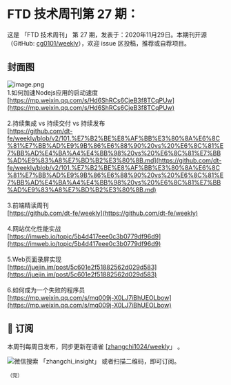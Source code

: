 # FTD 技术周刊第 27 期：
这是 「FTD 技术周刊」 第 27 期，发表于：2020年11月29日。本期刊开源（GitHub: [cg0101/weekly](https://github.com/cg0101/weekly)），欢迎 issue 区投稿，推荐或自荐项目。
## 封面图


![image.png](https://cdn.nlark.com/yuque/0/2020/png/132503/1605587253032-db8588ff-df1f-442f-8042-199b3b99e962.png#height=664&id=gLOPv&margin=%5Bobject%20Object%5D&name=image.png&originHeight=664&originWidth=1080&originalType=binary&size=1766953&status=done&style=none&width=1080)<br />1.如何加速Nodejs应用的启动速度<br />[https://mp.weixin.qq.com/s/Hd6ShRCs6CjeB3f8TCqPUw](https://mp.weixin.qq.com/s/Hd6ShRCs6CjeB3f8TCqPUw)<br />
<br />2.持续集成 vs 持续交付 vs 持续发布<br />[https://github.com/dt-fe/weekly/blob/v2/101.%E7%B2%BE%E8%AF%BB%E3%80%8A%E6%8C%81%E7%BB%AD%E9%9B%86%E6%88%90%20vs%20%E6%8C%81%E7%BB%AD%E4%BA%A4%E4%BB%98%20vs%20%E6%8C%81%E7%BB%AD%E9%83%A8%E7%BD%B2%E3%80%8B.md](https://github.com/dt-fe/weekly/blob/v2/101.%E7%B2%BE%E8%AF%BB%E3%80%8A%E6%8C%81%E7%BB%AD%E9%9B%86%E6%88%90%20vs%20%E6%8C%81%E7%BB%AD%E4%BA%A4%E4%BB%98%20vs%20%E6%8C%81%E7%BB%AD%E9%83%A8%E7%BD%B2%E3%80%8B.md)<br />
<br />3.前端精读周刊<br />[https://github.com/dt-fe/weekly](https://github.com/dt-fe/weekly)<br />
<br />4.网站优化性能实战<br />[https://imweb.io/topic/5b4d417eee0c3b0779df96d9](https://imweb.io/topic/5b4d417eee0c3b0779df96d9)<br />
<br />5.Web页面录屏实现<br />[https://juejin.im/post/5c601e2f51882562d029d583](https://juejin.im/post/5c601e2f51882562d029d583)<br />
<br />6.如何成为一个失败的程序员<br />[https://mp.weixin.qq.com/s/mq009j-X0LJ7iBhUEOLbow](https://mp.weixin.qq.com/s/mq009j-X0LJ7iBhUEOLbow)



## 📅 订阅
本周刊每周日发布，同步更新在语雀 [[zhangchi1024/weekly](https://www.yuque.com/zhangchi1024/weekly)」 。


微信搜索 「zhangchi_insight」 或者扫描二维码，即可订阅。
    <img src="https://cdn.nlark.com/yuque/0/2021/jpeg/132503/1640750963398-e8538e9e-6b96-46f7-abff-c93b56bdd377.jpeg?x-oss-process=image%2Fwatermark%2Ctype_d3F5LW1pY3JvaGVp%2Csize_36%2Ctext_5byg6amw%2Ccolor_FFFFFF%2Cshadow_50%2Ct_80%2Cg_se%2Cx_10%2Cy_10%2Fresize%2Cw_426%2Climit_0" style="float:left">
    
    （完）